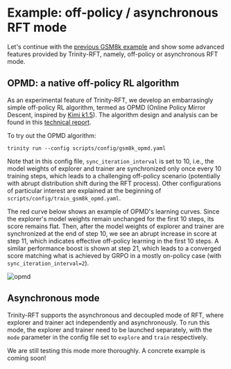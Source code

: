 # Example: off-policy / asynchronous RFT mode


Let's continue with the [previous GSM8k example](./example_reasoning_basic.md) and show some advanced features provided by Trinity-RFT, namely, off-policy or asynchronous RFT mode.





## OPMD: a native off-policy RL algorithm


As an experimental feature of Trinity-RFT, we develop an embarrasingly simple off-policy RL algorithm, termed as OPMD (Online Policy Mirror Descent, inspired by [Kimi k1.5](https://arxiv.org/abs/2501.12599)).
The algorithm design and analysis can be found in this [technical report](./opmd.pdf).



To try out the OPMD algorithm:
```shell
trinity run --config scripts/config/gsm8k_opmd.yaml
```

Note that in this config file, `sync_iteration_interval` is set to 10, i.e., the model weights of explorer and trainer are synchronized only once every 10 training steps, which leads to a challenging off-policy scenario (potentially with abrupt distribution shift during the RFT process).
Other configurations of particular interest are explained at the beginning of `scripts/config/train_gsm8k_opmd.yaml`.





The red curve below shows an example of OPMD's learning curves.
Since the explorer's model weights remain unchanged for the first 10 steps, its score remains flat.
Then, after the model weights of explorer and trainer are synchronized at the end of step 10, we see an abrupt increase in score at step 11, which indicates effective off-policy learning in the first 10 steps.
A similar performance boost is shown at step 21, which leads to a converged score matching what is achieved by GRPO in a mostly on-policy case (with `sync_iteration_interval=2`).



![opmd](../../assets/opmd-curve.png)





## Asynchronous mode


Trinity-RFT supports the asynchronous and decoupled mode of RFT, where explorer and trainer act independently and asynchronously.
To run this mode, the explorer and trainer need to be launched separately, with the `mode` parameter in the config file set to `explore` and `train` respectively.



We are still testing this mode more thoroughly. A concrete example is coming soon!
